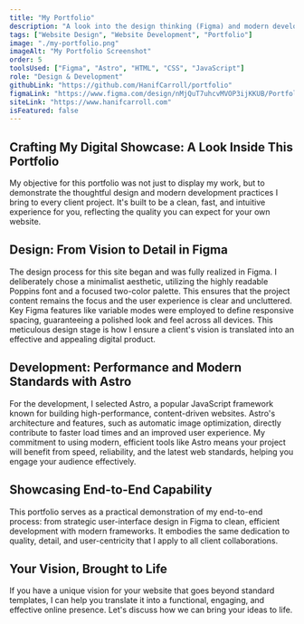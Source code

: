 ```yaml
---
title: "My Portfolio"
description: "A look into the design thinking (Figma) and modern development (Astro) that brought this very portfolio to life."
tags: ["Website Design", "Website Development", "Portfolio"]
image: "./my-portfolio.png"
imageAlt: "My Portfolio Screenshot"
order: 5
toolsUsed: ["Figma", "Astro", "HTML", "CSS", "JavaScript"]
role: "Design & Development"
githubLink: "https://github.com/HanifCarroll/portfolio"
figmaLink: "https://www.figma.com/design/nMjQuT7uhcvMVOP3ijKKUB/Portfolio?node-id=0-1&t=RmR1dA9WQgXUCMmA-1"
siteLink: "https://www.hanifcarroll.com"
isFeatured: false
---
```


## Crafting My Digital Showcase: A Look Inside This Portfolio

My objective for this portfolio was not just to display my work, but to demonstrate the thoughtful design and modern development practices I bring to every client project. It's built to be a clean, fast, and intuitive experience for you, reflecting the quality you can expect for your own website.

## Design: From Vision to Detail in Figma

The design process for this site began and was fully realized in Figma. I deliberately chose a minimalist aesthetic, utilizing the highly readable Poppins font and a focused two-color palette. This ensures that the project content remains the focus and the user experience is clear and uncluttered. Key Figma features like variable modes were employed to define responsive spacing, guaranteeing a polished look and feel across all devices. This meticulous design stage is how I ensure a client's vision is translated into an effective and appealing digital product.

## Development: Performance and Modern Standards with Astro

For the development, I selected Astro, a popular JavaScript framework known for building high-performance, content-driven websites. Astro's architecture and features, such as automatic image optimization, directly contribute to faster load times and an improved user experience. My commitment to using modern, efficient tools like Astro means your project will benefit from speed, reliability, and the latest web standards, helping you engage your audience effectively.

## Showcasing End-to-End Capability

This portfolio serves as a practical demonstration of my end-to-end process: from strategic user-interface design in Figma to clean, efficient development with modern frameworks. It embodies the same dedication to quality, detail, and user-centricity that I apply to all client collaborations.

## Your Vision, Brought to Life

If you have a unique vision for your website that goes beyond standard templates, I can help you translate it into a functional, engaging, and effective online presence. Let's discuss how we can bring your ideas to life.
